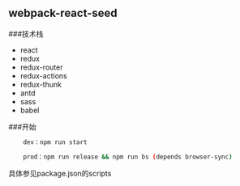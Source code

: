 ## webpack-react-seed

###技术栈

* react
* redux
* redux-router
* redux-actions
* redux-thunk
* antd
* sass
* babel

###开始
```bash
    dev：npm run start

    prod：npm run release && npm run bs (depends browser-sync)

```
具体参见package.json的scripts
